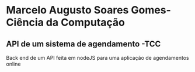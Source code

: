 # Marcelo Augusto Soares Gomes-Ciência da Computação
## API de um sistema de agendamento -TCC 

Back end de um API feita em nodeJS para uma aplicação de agendamentos online 